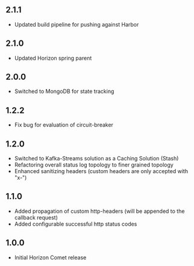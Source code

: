 ## 2.1.1
- Updated build pipeline for pushing against Harbor

## 2.1.0
- Updated Horizon spring parent

## 2.0.0
- Switched to MongoDB for state tracking

## 1.2.2
- Fix bug for evaluation of circuit-breaker

## 1.2.0
- Switched to Kafka-Streams solution as a Caching Solution (Stash)
- Refactoring overall status log topology to finer grained topology
- Enhanced sanitizing headers (custom headers are only accepted with "x-")

## 1.1.0
- Added propagation of custom http-headers (will be appended to the callback request)
- Added configurable successful http status codes

## 1.0.0
- Initial Horizon Comet release
